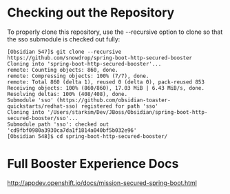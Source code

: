 # Checking out the Repository
To properly clone this repository, use the --recursive option to clone so that the sso submodule is checked out fully:

```
[Obsidian 547]$ git clone --recursive https://github.com/snowdrop/spring-boot-http-secured-booster
Cloning into 'spring-boot-http-secured-booster'...
remote: Counting objects: 860, done.
remote: Compressing objects: 100% (7/7), done.
remote: Total 860 (delta 1), reused 0 (delta 0), pack-reused 853
Receiving objects: 100% (860/860), 17.03 MiB | 6.43 MiB/s, done.
Resolving deltas: 100% (408/408), done.
Submodule 'sso' (https://github.com/obsidian-toaster-quickstarts/redhat-sso) registered for path 'sso'
Cloning into '/Users/starksm/Dev/JBoss/Obsidian/spring-boot-http-secured-booster/sso'...
Submodule path 'sso': checked out 'cd9fbf0980a3930ca7da1f1814a040bf5b032e96'
[Obsidian 548]$ cd spring-boot-http-secured-booster/
```

# Full Booster Experience Docs

<http://appdev.openshift.io/docs/mission-secured-spring-boot.html>
